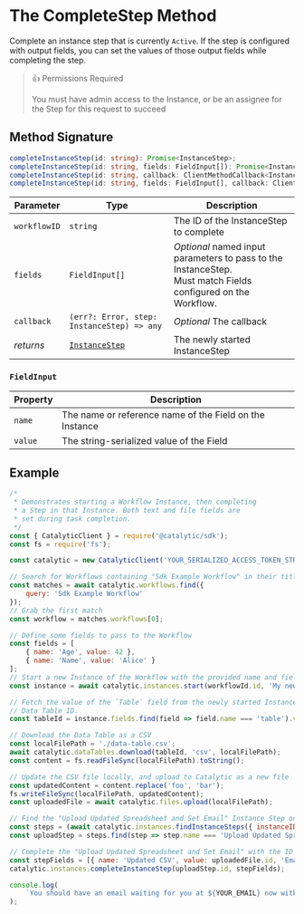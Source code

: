 # The CompleteStep Method

Complete an instance step that is currently `Active`. If the step is configured with output fields, you can set the values of those output fields while completing the step.

> 👍 Permissions Required
>
> You must have admin access to the Instance, or be an assignee for the Step for this request to succeed

## Method Signature

```typescript
completeInstanceStep(id: string): Promise<InstanceStep>;
completeInstanceStep(id: string, fields: FieldInput[]): Promise<InstanceStep>;
completeInstanceStep(id: string, callback: ClientMethodCallback<InstanceStep>): void;
completeInstanceStep(id: string, fields: FieldInput[], callback: ClientMethodCallback<InstanceStep>): void;
```

| Parameter    | Type                                               | Description                                                                                                     |
| ------------ | -------------------------------------------------- | --------------------------------------------------------------------------------------------------------------- |
| `workflowID` | `string`                                           | The ID of the InstanceStep to complete                                                                          |
| `fields`     | `FieldInput[]`                                     | _Optional_ named input parameters to pass to the InstanceStep.<br>Must match Fields configured on the Workflow. |
| `callback`   | `(err?: Error, step: InstanceStep) => any`         | _Optional_ The callback                                                                                         |
| _returns_    | [`InstanceStep`](doc:the-instancestep-entity-node) | The newly started InstanceStep                                                                                  |

### `FieldInput`

| Property | Description                                             |
| -------- | ------------------------------------------------------- |
| `name`   | The name or reference name of the Field on the Instance |
| `value`  | The string-serialized value of the Field                |

## Example

```js
/*
 * Demonstrates starting a Workflow Instance, then completing
 * a Step in that Instance. Both text and file fields are
 * set during task completion.
 */
const { CatalyticClient } = require('@catalytic/sdk');
const fs = require('fs');

const catalytic = new CatalyticClient('YOUR_SERIALIZED_ACCESS_TOKEN_STRING');

// Search for Workflows containing "Sdk Example Workflow" in their title or description
const matches = await catalytic.workflows.find({
    query: 'Sdk Example Workflow'
});
// Grab the first match
const workflow = matches.workflows[0];

// Define some fields to pass to the Workflow
const fields = [
    { name: 'Age', value: 42 },
    { name: 'Name', value: 'Alice' }
];
// Start a new Instance of the Workflow with the provided name and fields
const instance = await catalytic.instances.start(workflowId.id, 'My new Instance', fields);

// Fetch the value of the `Table` field from the newly started Instance. The value will be a
// Data Table ID.
const tableId = instance.fields.find(field => field.name === 'table').value;

// Download the Data Table as a CSV
const localFilePath = './data-table.csv';
await catalytic.dataTables.download(tableId, 'csv', localFilePath);
const content = fs.readFileSync(localFilePath).toString();

// Update the CSV file locally, and upload to Catalytic as a new file
const updatedContent = content.replace('foo', 'bar');
fs.writeFileSync(localFilePath, updatedContent);
const uploadedFile = await catalytic.files.upload(localFilePath);

// Find the "Upload Updated Spreadsheet and Set Email" Instance Step on the Instance
const steps = (await catalytic.instances.findInstanceSteps({ instanceID: instance.id })).steps;
const uploadStep = steps.find(step => step.name === 'Upload Updated Spreadsheet and Set Email');

// Complete the "Upload Updated Spreadsheet and Set Email" with the ID of the uploaded File
const stepFields = [{ name: 'Updated CSV', value: uploadedFile.id, 'Email Address': 'YOUR_EMAIL' }];
catalytic.instances.completeInstanceStep(uploadStep.id, stepFields);

console.log(
    `You should have an email waiting for you at ${YOUR_EMAIL} now with the updated CSV converted to an Excel attachment`
);
```
